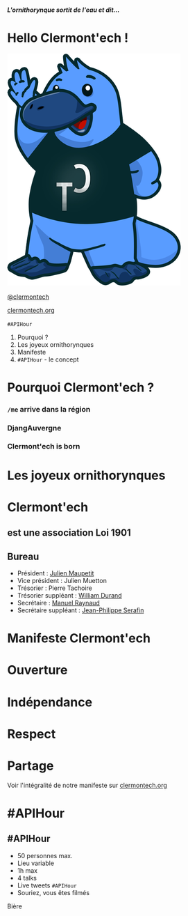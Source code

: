 <!-- 
Titre : Hello Clermont'ech
Date : 03/04/2013
Événement : Clermontech APIHour #1
Auteur : Julien Maupetit
-->

##### L'ornithorynque sortit de l'eau et dit...
# Hello Clermont'ech !

<img src="images/clermontech_mascotte_400px.png" alt="Clermont'ech logo">

[@clermontech](https://twitter.com/clermontech)

[clermontech.org](http://clermontech.org)

`#APIHour`



<!-- Plan -->

1. Pourquoi ?
2. Les joyeux ornithorynques
3. Manifeste
4. `#APIHour` - le concept



<!-- ---------- Section ---------- -->

# Pourquoi Clermont'ech ?


### `/me` arrive dans la région


### DjangAuvergne


### Clermont'ech is born



<!-- ---------- Section ---------- -->

# Les joyeux ornithorynques


# Clermont'ech
## est une association Loi 1901


## Bureau

* Président : [Julien Maupetit](http://julien.maupetit.me)
* Vice président : Julien Muetton
* Trésorier : Pierre Tachoire
* Trésorier suppléant : [William Durand](http://williamdurand.fr)
* Secrétaire : [Manuel Raynaud](http://www.manuel-raynaud.com)
* Secrétaire suppléant : [Jean-Philippe Serafin](http://jeanphix.me/)



<!-- ---------- Section ---------- -->

# Manifeste Clermont'ech


# Ouverture


# Indépendance


# Respect


# Partage


Voir l'intégralité de notre manifeste sur [clermontech.org](http://clermontech.org)



<!-- ---------- Section ---------- -->

# #APIHour


## #APIHour

* 50 personnes max.
* Lieu variable
* 1h max
* 4 talks
* Live tweets `#APIHour`
* Souriez, vous êtes filmés

Bière

